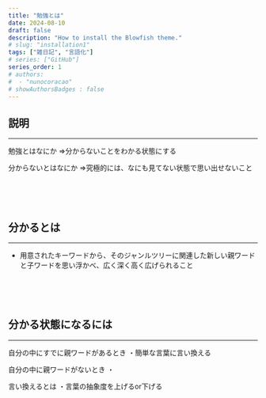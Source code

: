 ```yaml
---
title: "勉強とは"
date: 2024-08-10
draft: false
description: "How to install the Blowfish theme."
# slug: "installation1"
tags: ["雑日記", "言語化"]
# series: ["GitHub"]
series_order: 1
# authors:
#  - "nunocoracao"
# showAuthorsBadges : false 
---
```






## 説明
___


勉強とはなにか
⇒分からないことをわかる状態にする 


分からないとはなにか
⇒究極的には、なにも見てない状態で思い出せないこと




<br><br><br>
## 分かるとは
___


- 用意されたキーワードから、そのジャンルツリーに関連した新しい親ワードと子ワードを思い浮かべ、広く深く高く広げられること





<br><br><br>
## 分かる状態になるには
___


自分の中にすでに親ワードがあるとき
・簡単な言葉に言い換える


自分の中に親ワードがないとき
・


言い換えるとは
・言葉の抽象度を上げるor下げる
